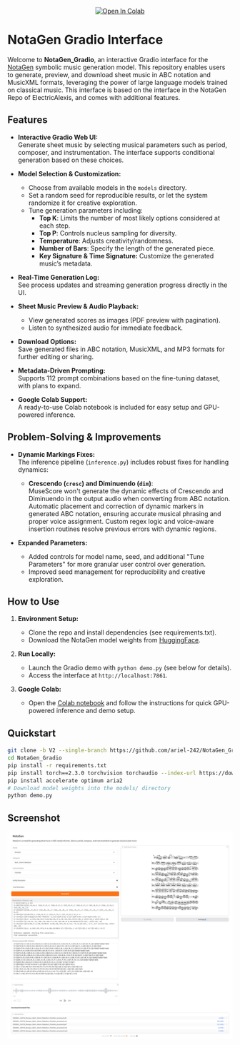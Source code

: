 <p align="center">
<a href="https://colab.research.google.com/github/ariel-242/NotaGen_Gradio/blob/V2/NotaGen_Gradio.ipynb" target="_parent"><img src="https://colab.research.google.com/assets/colab-badge.svg" alt="Open In Colab"/></a>
</p>

# NotaGen Gradio Interface

Welcome to **NotaGen_Gradio**, an interactive Gradio interface for the [NotaGen](https://github.com/ElectricAlexis/NotaGen)  symbolic music generation model. This repository enables users to generate, preview, and download sheet music in ABC notation and MusicXML formats, leveraging the power of large language models trained on classical music. This interface is based on the interface in the NotaGen Repo of ElectricAlexis, and comes with additional features.

## Features

- **Interactive Gradio Web UI:**  
  Generate sheet music by selecting musical parameters such as period, composer, and instrumentation. The interface supports conditional generation based on these choices.

- **Model Selection & Customization:**  
  - Choose from available models in the `models` directory.
  - Set a random seed for reproducible results, or let the system randomize it for creative exploration.
  - Tune generation parameters including:
    - **Top K**: Limits the number of most likely options considered at each step.
    - **Top P**: Controls nucleus sampling for diversity.
    - **Temperature**: Adjusts creativity/randomness.
    - **Number of Bars**: Specify the length of the generated piece.
    - **Key Signature & Time Signature:** Customize the generated music’s metadata.

- **Real-Time Generation Log:**  
  See process updates and streaming generation progress directly in the UI.

- **Sheet Music Preview & Audio Playback:**  
  - View generated scores as images (PDF preview with pagination).
  - Listen to synthesized audio for immediate feedback.

- **Download Options:**  
  Save generated files in ABC notation, MusicXML, and MP3 formats for further editing or sharing.

- **Metadata-Driven Prompting:**  
  Supports 112 prompt combinations based on the fine-tuning dataset, with plans to expand.

- **Google Colab Support:**  
  A ready-to-use Colab notebook is included for easy setup and GPU-powered inference.

## Problem-Solving & Improvements

- **Dynamic Markings Fixes:**  
  The inference pipeline (`inference.py`) includes robust fixes for handling dynamics:
  - **Crescendo (`cresc`) and Diminuendo (`dim`)**:  
    MuseScore won't generate the dynamic effects of Crescendo and Diminuendo in the output audio when converting from ABC notation. Automatic placement and correction of dynamic markers in generated ABC notation, ensuring accurate musical phrasing and proper voice assignment. Custom regex logic and voice-aware insertion routines resolve previous errors with dynamic regions.

- **Expanded Parameters:**  
  - Added controls for model name, seed, and additional "Tune Parameters" for more granular user control over generation.
  - Improved seed management for reproducibility and creative exploration.

## How to Use

1. **Environment Setup:**  
   - Clone the repo and install dependencies (see requirements.txt).
   - Download the NotaGen model weights from [HuggingFace](https://huggingface.co/ElectricAlexis/NotaGen).

2. **Run Locally:**  
   - Launch the Gradio demo with `python demo.py` (see below for details).
   - Access the interface at `http://localhost:7861`.

3. **Google Colab:**  
   - Open the [Colab notebook](https://colab.research.google.com/github/ariel-242/NotaGen_Gradio/blob/V2/NotaGen_Gradio.ipynb) and follow the instructions for quick GPU-powered inference and demo setup.

## Quickstart

```bash
git clone -b V2 --single-branch https://github.com/ariel-242/NotaGen_Gradio.git
cd NotaGen_Gradio
pip install -r requirements.txt
pip install torch==2.3.0 torchvision torchaudio --index-url https://download.pytorch.org/whl/cu118
pip install accelerate optimum aria2
# Download model weights into the models/ directory
python demo.py
```

## Screenshot

<p align="center">
  <img src="illustration.png" alt="">
</p>
